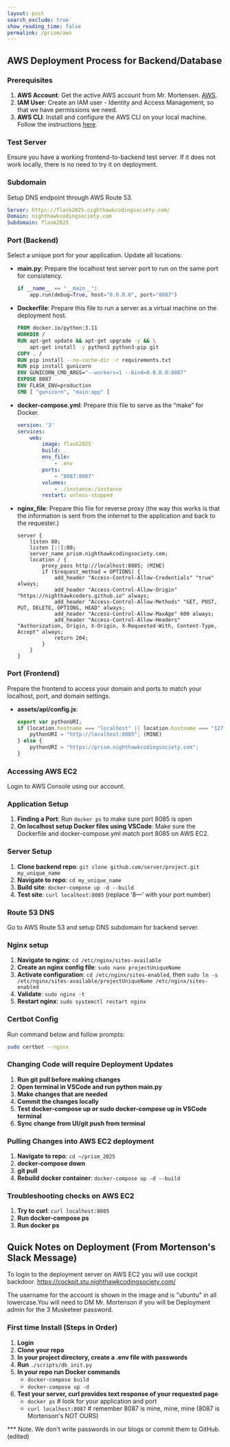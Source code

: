 ```yaml
---
layout: post 
search_exclude: true
show_reading_time: false
permalink: /prism/aws
---
```


## AWS Deployment Process for Backend/Database

### Prerequisites

1. **AWS Account**: Get the active AWS account from Mr. Mortensen. [AWS](https://aws.amazon.com/).
2. **IAM User**: Create an IAM user - Identity and Access Management, so that we have permissions we need.
3. **AWS CLI**: Install and configure the AWS CLI on your local machine. Follow the instructions [here](https://docs.aws.amazon.com/cli/latest/userguide/install-cliv2.html).

### Test Server

Ensure you have a working frontend-to-backend test server. If it does not work locally, there is no need to try it on deployment.

### Subdomain

Setup DNS endpoint through AWS Route 53.

```yml
Server: https://flask2025.nighthawkcodingsociety.com/
Domain: nighthawkcodingsociety.com
Subdomain: flask2025
```

### Port (Backend)

Select a unique port for your application. Update all locations:

- **main.py**: Prepare the localhost test server port to run on the same port for consistency.
  ```python
  if __name__ == "__main__":
      app.run(debug=True, host="0.0.0.0", port="8087")
  ```

- **Dockerfile**: Prepare this file to run a server as a virtual machine on the deployment host.
  ```dockerfile
  FROM docker.io/python:3.11
  WORKDIR /
  RUN apt-get update && apt-get upgrade -y && \
      apt-get install -y python3 python3-pip git
  COPY . /
  RUN pip install --no-cache-dir -r requirements.txt
  RUN pip install gunicorn
  ENV GUNICORN_CMD_ARGS="--workers=1 --bind=0.0.0.0:8087"
  EXPOSE 8087
  ENV FLASK_ENV=production
  CMD [ "gunicorn", "main:app" ]
  ```

- **docker-compose.yml**: Prepare this file to serve as the “make” for Docker.
  ```yaml
  version: '3'
  services:
      web:
          image: flask2025
          build: .
          env_file:
              - .env
          ports:
              - "8087:8087"
          volumes:
              - ./instance:/instance
          restart: unless-stopped
  ```

- **nginx_file**: Prepare this file for reverse proxy (the way this works is that the information is sent from the internet to the application and back to the requester.)
  ```nginx
  server {
      listen 80;
      listen [::]:80;
      server_name prism.nighthawkcodingsociety.com;
      location / {
          proxy_pass http://localhost:8085; (MINE)
          if ($request_method = OPTIONS) {
              add_header "Access-Control-Allow-Credentials" "true" always;
              add_header "Access-Control-Allow-Origin"  "https://nighthawkcoders.github.io" always;
              add_header "Access-Control-Allow-Methods" "GET, POST, PUT, DELETE, OPTIONS, HEAD" always;
              add_header "Access-Control-Allow-MaxAge" 600 always;
              add_header "Access-Control-Allow-Headers" "Authorization, Origin, X-Origin, X-Requested-With, Content-Type, Accept" always;
              return 204;
          }
      }
  }
  ```

### Port (Frontend)

Prepare the frontend to access your domain and ports to match your localhost, port, and domain settings.

- **assets/api/config.js**:
  ```javascript
  export var pythonURI;
  if (location.hostname === "localhost" || location.hostname === "127.0.0.1") {
      pythonURI = "http://localhost:8085"; (MINE)
  } else {
      pythonURI = "https://prism.nighthawkcodingsociety.com";
  }
  ```

### Accessing AWS EC2

Login to AWS Console using our account.

### Application Setup

1. **Finding a Port**: Run `docker ps` to make sure port 8085 is open
2. **On localhost setup Docker files using VSCode**: Make sure the Dockerfile and docker-compose.yml match port 8085 on AWS EC2.

### Server Setup

1. **Clone backend repo**: `git clone github.com/server/project.git my_unique_name`
2. **Navigate to repo**: `cd my_unique_name`
3. **Build site**: `docker-compose up -d --build`
4. **Test site**: `curl localhost:8085` (replace ‘8—’ with your port number)

### Route 53 DNS

Go to AWS Route 53 and setup DNS subdomain for backend server.

### Nginx setup

1. **Navigate to nginx**: `cd /etc/nginx/sites-available`
2. **Create an nginx config file**: `sudo nano projectUniqueName`
3. **Activate configuration**: `cd /etc/nginx/sites-enabled`, then `sudo ln -s /etc/nginx/sites-available/projectUniqueName /etc/nginx/sites-enabled`
4. **Validate**: `sudo nginx -t`
5. **Restart nginx**: `sudo systemctl restart nginx`

### Certbot Config

Run command below and follow prompts:
```bash
sudo certbot --nginx
```

### Changing Code will require Deployment Updates

1. **Run git pull before making changes**
2. **Open terminal in VSCode and run python main.py**
3. **Make changes that are needed**
4. **Commit the changes locally**
5. **Test docker-compose up or sudo docker-compose up in VSCode terminal**
6. **Sync change from UI/git push from terminal**

### Pulling Changes into AWS EC2 deployment

1. **Navigate to repo**: `cd ~/prism_2025`
2. **docker-compose down**
3. **git pull**
4. **Rebuild docker container**: `docker-compose up -d --build`

### Troubleshooting checks on AWS EC2

1. **Try to curl**: `curl localhost:8085`
2. **Run docker-compose ps**
3. **Run docker ps**

## Quick Notes on Deployment (From Mortenson's Slack Message)

To login to the deployment server on AWS EC2 you will use cockpit backdoor.
https://cockpit.stu.nighthawkcodingsociety.com/ 

The username for the account is shown in the image and is "ubuntu" in all lowercase.You will need to DM Mr. Mortenson if you will be Deployment admin for the 3 Musketeer password.

### First time Install (Steps in Order)

1. **Login**
2. **Clone your repo**
3. **In your project directory, create a .env file with passwords**
4. **Run** `./scripts/db_init.py`
5. **In your repo run Docker commands**
    - `docker-compose build`
    - `docker-compose up -d`
6. **Test your server, curl provides text response of your requested page**
    - `docker ps` # look for your application and port
    - `curl localhost:8087` # remember 8087 is mine, mine, mine (8087 is Mortenson's NOT OURS)

*** Note. We don't write passwords in our blogs or commit them to GitHub. (edited)